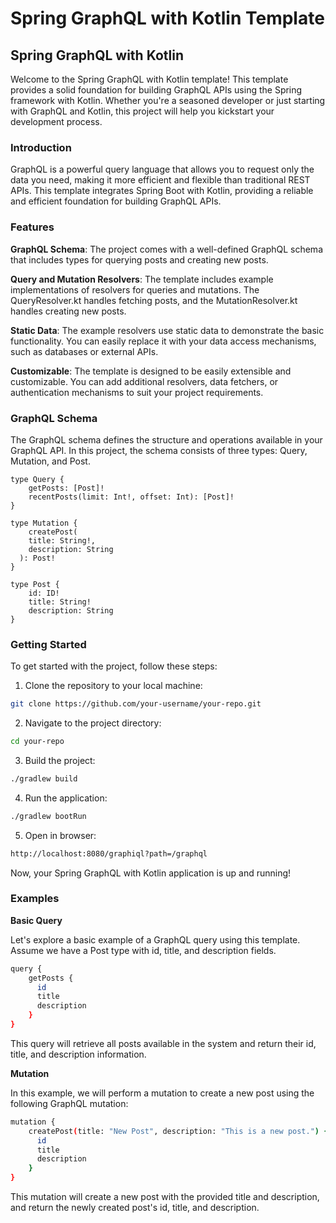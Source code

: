 # Spring GraphQL with Kotlin Template
## Spring GraphQL with Kotlin

Welcome to the Spring GraphQL with Kotlin template! This template provides a solid foundation for building GraphQL APIs using the Spring framework with Kotlin. Whether you're a seasoned developer or just starting with GraphQL and Kotlin, this project will help you kickstart your development process.

### Introduction
GraphQL is a powerful query language that allows you to request only the data you need, making it more efficient and flexible than traditional REST APIs. This template integrates Spring Boot with Kotlin, providing a reliable and efficient foundation for building GraphQL APIs.

### Features
**GraphQL Schema**: The project comes with a well-defined GraphQL schema that includes types for querying posts and creating new posts.

**Query and Mutation Resolvers**: The template includes example implementations of resolvers for queries and mutations. The QueryResolver.kt handles fetching posts, and the MutationResolver.kt handles creating new posts.

**Static Data**: The example resolvers use static data to demonstrate the basic functionality. You can easily replace it with your data access mechanisms, such as databases or external APIs.

**Customizable**: The template is designed to be easily extensible and customizable. You can add additional resolvers, data fetchers, or authentication mechanisms to suit your project requirements.

### GraphQL Schema
The GraphQL schema defines the structure and operations available in your GraphQL API. In this project, the schema consists of three types: Query, Mutation, and Post.

``` 
type Query {
    getPosts: [Post]!
    recentPosts(limit: Int!, offset: Int): [Post]!
} 
```
```
type Mutation {
    createPost(
    title: String!,
    description: String
  ): Post!
}
```

```
type Post {
    id: ID!
    title: String!
    description: String
}
```


### Getting Started
To get started with the project, follow these steps:

1. Clone the repository to your local machine:
```bash
git clone https://github.com/your-username/your-repo.git
````
2. Navigate to the project directory:

 ```bash 
 cd your-repo
```

3. Build the project:
```bash
./gradlew build
```

4. Run the application:
```bash
./gradlew bootRun
```

5. Open in browser:
```bash
http://localhost:8080/graphiql?path=/graphql
```

Now, your Spring GraphQL with Kotlin application is up and running!


### Examples
**Basic Query**

Let's explore a basic example of a GraphQL query using this template. Assume we have a Post type with id, title, and description fields.

```bash
query {
    getPosts {
      id
      title
      description
    }
}
```

This query will retrieve all posts available in the system and return their id, title, and description information.

**Mutation**

In this example, we will perform a mutation to create a new post using the following GraphQL mutation:

```bash
mutation {
    createPost(title: "New Post", description: "This is a new post.") {
      id
      title
      description
    }
}
```

This mutation will create a new post with the provided title and description, and return the newly created post's id, title, and description.